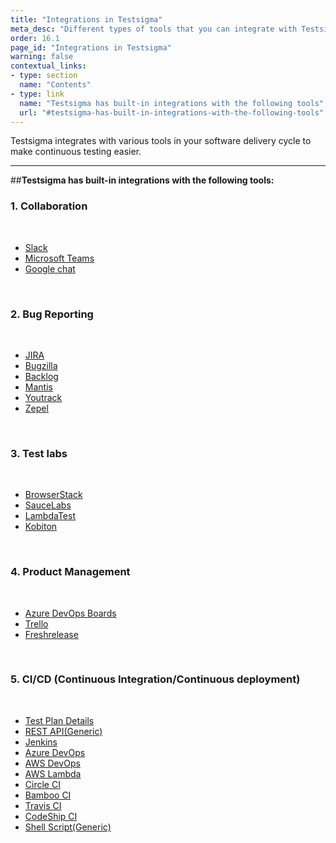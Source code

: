 ```yaml
---
title: "Integrations in Testsigma"
meta_desc: "Different types of tools that you can integrate with Testsigma"
order: 16.1
page_id: "Integrations in Testsigma"
warning: false
contextual_links:
- type: section
  name: "Contents"
- type: link
  name: "Testsigma has built-in integrations with the following tools"
  url: "#testsigma-has-built-in-integrations-with-the-following-tools"
---
```

Testsigma integrates with various tools in your software delivery cycle to make continuous testing easier.

---
##**Testsigma has built-in integrations with the following tools:**

### **1. Collaboration**

<br>

  * [Slack](https://testsigma.com/docs/integrations/collaboration/slack/)
  * [Microsoft Teams](https://testsigma.com/docs/integrations/collaboration/microsoft-teams/)
  * [Google chat](https://testsigma.com/docs/integrations/collaboration/google-chat/)

<br>

### **2. Bug Reporting**

<br>

  * [JIRA](https://testsigma.com/docs/integrations/bug-reporting/jira/)
  * [Bugzilla](https://testsigma.com/docs/integrations/bug-reporting/bugzilla/)
  * [Backlog](https://testsigma.com/docs/integrations/bug-reporting/backlog/)
  * [Mantis](https://testsigma.com/docs/integrations/bug-reporting/mantis/)
  * [Youtrack](https://testsigma.com/docs/integrations/bug-reporting/youtrack/)
  * [Zepel](https://testsigma.com/docs/integrations/bug-reporting/zepel/)

  <br>

### **3. Test labs**

<br>

  * [BrowserStack](https://testsigma.com/docs/integrations/test-labs/browserstack/)
  * [SauceLabs](https://testsigma.com/docs/integrations/test-labs/sauce-labs/)
  * [LambdaTest](https://testsigma.com/docs/integrations/test-labs/lambdatest/)
  * [Kobiton](https://testsigma.com/docs/integrations/test-labs/kobiton/)

<br>

### **4. Product Management**

<br>

  * [Azure DevOps Boards](https://testsigma.com/docs/integrations/product-management/azure-devops-boards/)
  * [Trello](https://testsigma.com/docs/integrations/product-management/trello/)
  * [Freshrelease](https://testsigma.com/docs/integrations/product-management/freshrelease/)

<br>

### **5. CI/CD (Continuous Integration/Continuous deployment)**

<br>

   * [Test Plan Details](https://testsigma.com/docs/continuous-integration/get-test-plan-details/)
   * [REST API(Generic)](https://testsigma.com/docs/continuous-integration/rest-api/)
   * [Jenkins](https://testsigma.com/docs/continuous-integration/jenkins/)
   * [Azure DevOps](https://testsigma.com/docs/continuous-integration/azure-devops/)
   * [AWS DevOps](https://testsigma.com/docs/continuous-integration/aws-devops/)
   * [AWS Lambda](https://testsigma.com/docs/continuous-integration/aws-labmda/)
   * [Circle CI](https://testsigma.com/docs/continuous-integration/circle-ci/)
   * [Bamboo CI](https://testsigma.com/docs/continuous-integration/bamboo-ci/)
   * [Travis CI](https://testsigma.com/docs/continuous-integration/travis-ci/)
   * [CodeShip CI](https://testsigma.com/docs/continuous-integration/codeship-ci/)
   * [Shell Script(Generic)](https://testsigma.com/docs/continuous-integration/shell-script/)


